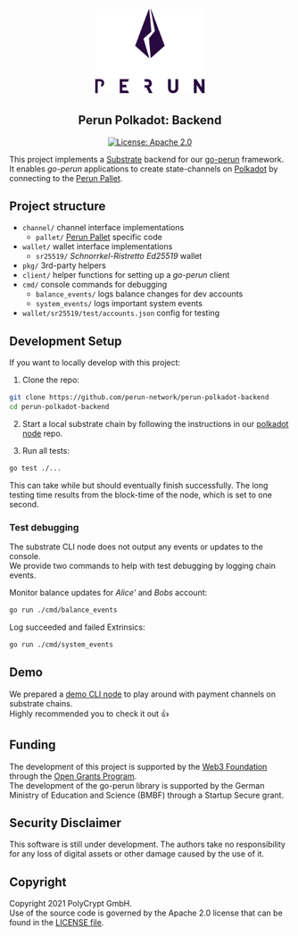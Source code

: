 <h1 align="center"><br>
    <a href="https://perun.network/"><img src=".assets/go-perun.png" alt="Perun" width="196"></a>
<br></h1>

<h2 align="center">Perun Polkadot: Backend</h2>

<p align="center">
  <a href="https://www.apache.org/licenses/LICENSE-2.0.txt"><img src="https://img.shields.io/badge/license-Apache%202-blue" alt="License: Apache 2.0"></a>
</p>

This project implements a [Substrate] backend for our [go-perun] framework. 
It enables *go-perun* applications to create state-channels on [Polkadot] by connecting to the [Perun Pallet].

## Project structure
* `channel/` channel interface implementations
  * `pallet/` [Perun Pallet] specific code
* `wallet/` wallet interface implementations
  * `sr25519/` *Schnorrkel-Ristretto Ed25519* wallet
* `pkg/` 3rd-party helpers
* `client/` helper functions for setting up a *go-perun* client
* `cmd/` console commands for debugging
  * `balance_events/` logs balance changes for dev accounts
  * `system_events/` logs important system events
* `wallet/sr25519/test/accounts.json` config for testing

## Development Setup
If you want to locally develop with this project:

1. Clone the repo:
```sh
git clone https://github.com/perun-network/perun-polkadot-backend
cd perun-polkadot-backend
```

2. Start a local substrate chain by following the instructions in our [polkadot node] repo.

3. Run all tests:  
```sh
go test ./...
```
This can take while but should eventually finish successfully. The long testing time results from the block-time of the node, which is set to one second.

### Test debugging

The substrate CLI node does not output any events or updates to the console.  
We provide two commands to help with test debugging by logging chain events.  

Monitor balance updates for *Alice'* and *Bobs* account:
```sh
go run ./cmd/balance_events
```

Log succeeded and failed Extrinsics:
```sh
go run ./cmd/system_events
```
## Demo

We prepared a [demo CLI node] to play around with payment channels on substrate chains.  
Highly recommended you to check it out 👍

## Funding

The development of this project is supported by the [Web3 Foundation] through the [Open Grants Program].  
The development of the go-perun library is supported by the German Ministry of Education and Science (BMBF) through a Startup Secure grant.

## Security Disclaimer

This software is still under development.
The authors take no responsibility for any loss of digital assets or other damage caused by the use of it.

## Copyright

Copyright 2021 PolyCrypt GmbH.  
Use of the source code is governed by the Apache 2.0 license that can be found in the [LICENSE file](LICENSE).

<!--- Links -->

[Polkadot]: https://polkadot.network/
[Substrate]: https://substrate.dev/
[go-perun]: https://github.com/hyperledger-labs/go-perun
[Perun Pallet]: https://github.com/perun-network/perun-polkadot-pallet
[frontend template]: https://github.com/substrate-developer-hub/substrate-front-end-template
[demo CLI node]: https://github.com/perun-network/perun-polkadot-demo
[polkadot node]: https://github.com/perun-network/perun-polkadot-node#usage

[Open Grant]: https://github.com/perun-network/Open-Grants-Program/blob/master/applications/perun_channels.md#w3f-open-grant-proposal
[Web3 Foundation]: https://web3.foundation/about/
[Open Grants Program]: https://github.com/w3f/Open-Grants-Program#open-grants-program-
